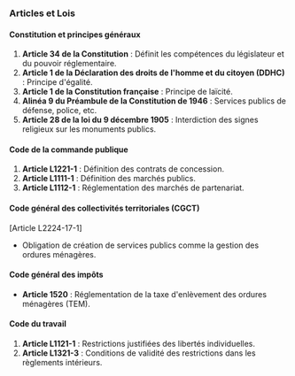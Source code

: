 ### **Articles et Lois**

#### **Constitution et principes généraux**

1. **Article 34 de la Constitution** : Définit les compétences du législateur et du pouvoir réglementaire.
2. **Article 1 de la Déclaration des droits de l'homme et du citoyen (DDHC)** : Principe d'égalité.
3. **Article 1 de la Constitution française** : Principe de laïcité.
4. **Alinéa 9 du Préambule de la Constitution de 1946** : Services publics de défense, police, etc.
5. **Article 28 de la loi du 9 décembre 1905** : Interdiction des signes religieux sur les monuments publics.

#### **Code de la commande publique**

1. **Article L1221-1** : Définition des contrats de concession.
2. **Article L1111-1** : Définition des marchés publics.
3. **Article L1112-1** : Réglementation des marchés de partenariat.

#### **Code général des collectivités territoriales (CGCT)**
[Article L2224-17-1]
- Obligation de création de services publics comme la gestion des ordures ménagères.

#### **Code général des impôts**

- **Article 1520** : Réglementation de la taxe d'enlèvement des ordures ménagères (TEM).

#### **Code du travail**

1. **Article L1121-1** : Restrictions justifiées des libertés individuelles.
2. **Article L1321-3** : Conditions de validité des restrictions dans les règlements intérieurs.